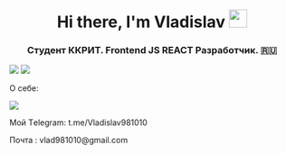 <h1 align="center">Hi there, I'm Vladislav</a> 
<img src="https://github.com/blackcater/blackcater/raw/main/images/Hi.gif" height="32"/></h1>
<h3 align="center">Студент ККРИТ. Frontend JS REACT Разработчик. 🇷🇺</h3>
<img src='https://img.shields.io/badge/javascript-%23323330.svg?style=for-the-badge&logo=javascript&logoColor=%23F7DF1E' />
<img src='https://img.shields.io/badge/react-%2320232a.svg?style=for-the-badge&logo=react&logoColor=%2361DAFB' />
<p>О себе:</p> 
<img src="https://github-readme-streak-stats.herokuapp.com/?user=moisgames&show_icons=true&theme=radical" />
<p>Мой Тelegram:
t.me/Vladislav981010</p>
Почта : vlad981010@gmail.com

